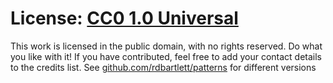 # License: [CC0 1.0 Universal](https://creativecommons.org/publicdomain/zero/1.0/)

This work is licensed in the public domain, with no rights reserved. Do what you like with it! If you have contributed, feel free to add your contact details to the credits list. See [github.com/rdbartlett/patterns](http://github.com/rdbartlett/patterns) for different versions
